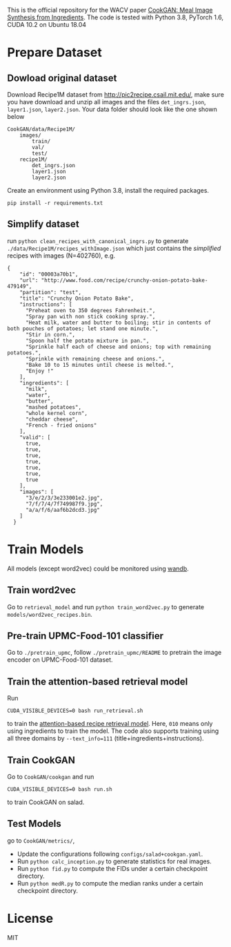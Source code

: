 This is the official repository for the WACV paper [CookGAN: Meal Image Synthesis from Ingredients](https://openaccess.thecvf.com/content_WACV_2020/papers/Han_CookGAN_Meal_Image_Synthesis_from_Ingredients_WACV_2020_paper.pdf). The code is tested with Python 3.8, PyTorch 1.6, CUDA 10.2 on Ubuntu 18.04

# Prepare Dataset
## Dowload original dataset
Download Recipe1M dataset from http://pic2recipe.csail.mit.edu/, make sure you have download and unzip all images and the files `det_ingrs.json`, `layer1.json`, `layer2.json`. Your data folder should look like the one shown below
```
CookGAN/data/Recipe1M/
    images/
        train/
        val/
        test/
    recipe1M/
        det_ingrs.json
        layer1.json
        layer2.json
```
Create an environment using Python 3.8, install the required packages.
```
pip install -r requirements.txt
```

## Simplify dataset
run `python clean_recipes_with_canonical_ingrs.py` to generate `./data/Recipe1M/recipes_withImage.json` which just contains the *simplified* recipes with images (N=402760), e.g.
```
{
    "id": "00003a70b1",
    "url": "http://www.food.com/recipe/crunchy-onion-potato-bake-479149",
    "partition": "test",
    "title": "Crunchy Onion Potato Bake",
    "instructions": [
      "Preheat oven to 350 degrees Fahrenheit.",
      "Spray pan with non stick cooking spray.",
      "Heat milk, water and butter to boiling; stir in contents of both pouches of potatoes; let stand one minute.",
      "Stir in corn.",
      "Spoon half the potato mixture in pan.",
      "Sprinkle half each of cheese and onions; top with remaining potatoes.",
      "Sprinkle with remaining cheese and onions.",
      "Bake 10 to 15 minutes until cheese is melted.",
      "Enjoy !"
    ],
    "ingredients": [
      "milk",
      "water",
      "butter",
      "mashed potatoes",
      "whole kernel corn",
      "cheddar cheese",
      "French - fried onions"
    ],
    "valid": [
      true,
      true,
      true,
      true,
      true,
      true,
      true
    ],
    "images": [
      "3/e/2/3/3e233001e2.jpg",
      "7/f/7/4/7f749987f9.jpg",
      "a/a/f/6/aaf6b2dcd3.jpg"
    ]
  }
```

# Train Models
All models (except word2vec) could be monitored using [wandb](https://www.wandb.com/).

## Train word2vec
Go to `retrieval_model` and run `python train_word2vec.py` to generate `models/word2vec_recipes.bin`.

## Pre-train UPMC-Food-101 classifier
Go to `./pretrain_upmc`, follow `./pretrain_upmc/README` to pretrain the image encoder on UPMC-Food-101 dataset.

## Train the attention-based retrieval model
Run 
```
CUDA_VISIBLE_DEVICES=0 bash run_retrieval.sh
```
to train the [attention-based recipe retrieval model](https://dl.acm.org/citation.cfm?id=3240627). Here, `010` means only using ingredients to train the model. The code also supports training using all three domains by `--text_info=111` (title+ingredients+instructions).

## Train CookGAN
Go to `CookGAN/cookgan` and run
```
CUDA_VISIBLE_DEVICES=0 bash run.sh
```
to train CookGAN on salad.

## Test Models
go to `CookGAN/metrics/`, 

* Update the configurations following `configs/salad+cookgan.yaml`.
* Run `python calc_inception.py` to generate statistics for real images.
* Run `python fid.py` to compute the FIDs under a certain checkpoint directory.
* Run `python medR.py` to compute the median ranks under a certain checkpoint directory.

<!-- # Experiemnts
## Generate fake images
>assume you have `models/salad.ckpt` and `models/salad.json`

cd to `generative_model` and generate all images from val_set using your trained model~
```
CUDA_VISIBLE_DEVICES=0 python eval_StackGANv2.py --food_type=salad --resume=models/salad.ckpt
```
and see the results in `./experiments/salad/`

## Predict ingredients from 'same' fake images
>assume you have `generative_model/models/salad.ckpt`, `generative_model/models/salad.json` and `models/salad.ckpt`, `models/salad.json`

cd to `food_attention` and run
```
CUDA_VISIBLE_DEVICES=0 python same_recipe_different_noises.py \
--food_type=salad \
--retrieval_model=models/010.ckpt \
--generation_model=generative_model/models/salad.ckpt
```
It will ask you to input an integer as the index of the salad recipes, then

1. generate 64 fake images using this recipe's text info with 64 different noises, 
2. use the retrieval model to retrieve the most similar recipe text for each fake image, 
3. find the top 20 ingredients in terms of appearance

You could find see results in `./experiments/salad/`, e.g.

- `0_fake.jpg`: the 64 generated images
- `0_pred.jpeg`: the top20 ingredients
- `0_real.jpg`: the real image
- `0_report.txt`: the report file

## Interpolate between txt_feats
>assume you have `generative_model/models/salad.ckpt`, `generative_model/models/salad.json` and `models/salad.ckpt`, `models/salad.json`

cd to `food_attention` and run
```
CUDA_VISIBLE_DEVICES=0 python eval_ingr_retrieval.py \
--resume=models/010.ckpt \
--generation_model=generative_model/models/salad.ckpt \
--food_type=salad \
--hot_ingr=red_pepper \
--save_dir=experiments
```

This experiment follows the steps below:

1. find all `salad` recipes in val_set (N=3670)
2. find salad recipes with red_pepper (N=352), and without red_pepper (N=3318)
```
hot_ingr: red_pepper
#with=352/3670 = 0.10, #without=3318/3670 = 0.9
```
3. find the recipe pairs (one with red_pepper and the other without red_pepper, the rest ingredients have at least 70% overlap), e.g. #paris=6. Then remove the duplicates, #uniques_with=4, #uniques_without=6
```
#red_pepper pairs (IoU=0.70) = 6
#unique = 4, #unique_ = 6
```
4. Use REAL images from unique_with to retrieve recipe text, for each image, see how many recipes contain red_pepper out of the top 5 retrieved recipes. e.g.
```
Top 5 avg coverage with red_pepper (#=4) = 0.25 (0.22)
```
5. Repeat Step 4 for unique_without
```
Top 5 avg coverage without red_pepper (#=6) = 0.03 (0.07)
```
6. Interpolate txt_feats between with (N=4) and without (N=4, just choose the first 4 recipes) red_pepper, generate FAKE images using interpolations and repeat Step 4. e.g.
```
interpolate points: [1.0, 0.75, 0.5, 0.25, 0.0]
with/without=1.00/0.00, avg cvg (over 4 recipes)=0.40 (0.37)
with/without=0.75/0.25, avg cvg (over 4 recipes)=0.45 (0.38)
with/without=0.50/0.50, avg cvg (over 4 recipes)=0.35 (0.36)
with/without=0.25/0.75, avg cvg (over 4 recipes)=0.20 (0.00)
with/without=0.00/1.00, avg cvg (over 4 recipes)=0.05 (0.09)
```
The generated files are stored in `experiments/salad/`, e.g.

- `tomato_interopolations.jpg`: this contains eight rows of fake images with/without = [1.0, 0.75, 0.5, 0.25, 0.0] (from left to right)
- `tomato_with.jpg` : this is real images with tomato
- `tomato_with.json`: this is the recipes with tomato
- `tomato_without.jpg`: this is real images without tomato
- `tomato_without.json`: this is the recipes without tomato -->

# License
MIT